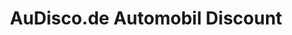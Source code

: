 ---
title: "AuDisco.de Automobil Discount"
url: /bergheim/audisco-de-automobil-discount/
shop: Autohaus
---